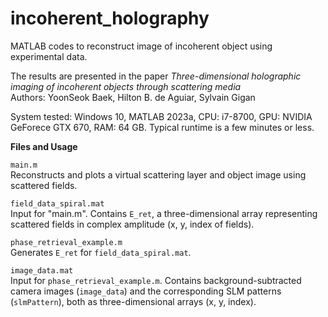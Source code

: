 # incoherent_holography
MATLAB codes to reconstruct image of incoherent object using experimental data.

The results are presented in the paper *Three-dimensional holographic imaging of incoherent objects through scattering media*  
Authors: YoonSeok Baek, Hilton B. de Aguiar, Sylvain Gigan

System tested: Windows 10, MATLAB 2023a, CPU: i7-8700, GPU: NVIDIA GeForece GTX 670, RAM: 64 GB.
Typical runtime is a few minutes or less.

**Files and Usage**

`main.m`  
Reconstructs and plots a virtual scattering layer and object image using scattered fields.

`field_data_spiral.mat`  
Input for "main.m". Contains `E_ret`, a three-dimensional array representing scattered fields in complex amplitude (x, y, index of fields).

`phase_retrieval_example.m`  
Generates `E_ret` for `field_data_spiral.mat`.

`image_data.mat`  
Input for `phase_retrieval_example.m`. Contains background-subtracted camera images (`image_data`) and the corresponding SLM patterns (`slmPattern`), both as three-dimensional arrays (x, y, index).  
